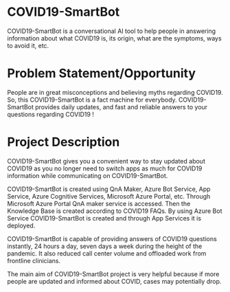 # COVID19-SmartBot

COVID19-SmartBot is a conversational AI tool to help people in answering information about what COVID19 is, its origin, what are the symptoms, ways to avoid it, etc.

# Problem Statement/Opportunity

People are in great misconceptions and believing myths regarding COVID19. So, this COVID19-SmartBot is a fact machine for everybody. COVID19-SmartBot provides daily updates, and fast and reliable answers to your questions regarding COVID19 !

# Project Description

COVID19-SmartBot gives you a convenient way to stay updated about COVID19 as you no longer need to switch apps as much for COVID19 information while communicating on COVID19-SmartBot.

COVID19-SmartBot is created using QnA Maker, Azure Bot Service, App Service, Azure Cognitive Services, Microsoft Azure Portal, etc. Through Microsoft Azure Portal QnA maker service is accessed. Then the Knowledge Base is created according to COVID19 FAQs. By using Azure Bot Service COVID19-SmartBot is created and through App Services it is deployed.

COVID19-SmartBot is capable of providing answers of COVID19 questions instantly, 24 hours a day, seven days a week during the height of the pandemic. It also reduced call center volume and offloaded work from frontline clinicians.

The main aim of COVID19-SmartBot project is very helpful because if more people are updated and informed about COVID, cases may potentially drop.
